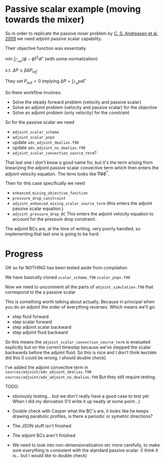 # Passive scalar example (moving towards the mixer)
So in order to replicate the passive mixer problem by 
[C. S. Andreasen et al. 2009](https://doi.org/10.1002/fld.1964)
we need adjoint passive scalar capability.

Their objective function was essentially

min $\int_{\Gamma_{out}} (\phi - \bar{\phi})^2 d\Gamma$ 
(with some normalization)

s.t. $\Delta P \leq \beta \Delta P_{ref}$

They set $P_{out} = 0$ implying $\Delta P = \int_{\Gamma_{in}}p d \Gamma$

So there workflow involves:
- Solve the steady forward problem (velocity and passive scalar)
- Solve an adjoint problem (velocity and passive scalar) for the objective
- Solve an adjoint problem (only velocity) for the constraint

So for the passive scalar we need
- `adjoint_scalar_scheme`
- `adjoint_scalar_pnpn`
- update `adv_adjoint_dealias.f90`
- update `adv_adjoint_no_dealias.f90`
- `adjoint_scalar_convection_source_term`?

That last one I don't know a good name for, but it's the term arising from
linearizing the adjoint passive scalar convective term which then enters the
adjoint velocity equation. The term looks like $\nabla \phi \phi^\dagger$.

Then for this case specifically we need
- `enhanced_mixing_objective_function`
- `pressure_drop_constraint`
- `adjoint_enhanced_mixing_scalar_source_term` (this enters the adjoint
passive scalar equation.)
- `adjoint_pressure_drop_BC` This enters the adjoint velocity equation to 
account for the pressure drop constraint.

The adjoint BCs are, at the time of writing, very poorly handled, so 
implementing that last one is going to be hard.


# Progress
OK so far NOTHING has been tested aside from compilation

We have basically cloned 
	`scalar_scheme.f90`
	`scalar_pnpn.f90`

Now we need to uncomment all the parts of `adjoint_simulation.f90` that 
correspond to the a passive scalar

This is something worth talking about actually.
Because in principal when you do an adjoint the order of everything reverses. 
Which means we'll go:
- step fluid forward
- step scalar forward
- step adjoint scalar backward
- step adjoint fluid backward

So this means the `adjoint_scalar_convection_source_term` is evaluated 
explicitly but on the correct timestep because we've stepped the scalar 
backwards before the adjoint fluid. So this is nice and I don't think
`Nek5000` did this (I could be wrong, I should double check)

I've added the adjoint convective term in 
	`sources/adjoint/adv_adjoint_dealias.f90`
	`sources/adjoint/adv_adjoint_no_dealias.f90`
But they still require testing.

TODO:
- obviously testing... but we don't really have a good case to test yet
When I did my derivation (I'll write it up neatly at some point...) 
- Double check with Casper what the BC's are, it looks like he keeps drawing
parabolic profiles, is there a periodic or symetric directions?

- The JSON stuff isn't finished
- The adjoint BCs aren't finished
- We need to look into non-dimensionalization etc more carefully, 
to make sure everything is consistent with the standard passive scalar. 
  (I think it is... but I would like to double check)

